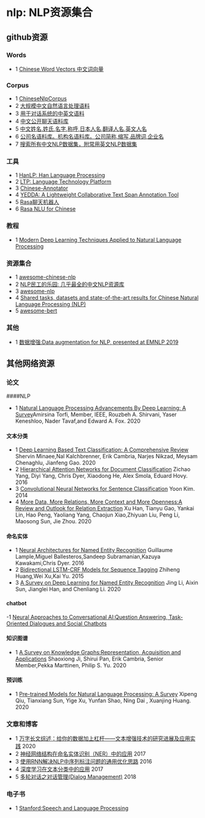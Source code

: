# nlp: NLP资源集合

## github资源

### Words
- 1 [Chinese Word Vectors 中文词向量](https://github.com/Embedding/Chinese-Word-Vectors)


### Corpus
- 1 [ChineseNlpCorpus](https://github.com/SophonPlus/ChineseNlpCorpus)
- 2 [大规模中文自然语言处理语料](https://github.com/brightmart/nlp_chinese_corpus)
- 3 [用于对话系统的中英文语料](https://github.com/candlewill/Dialog_Corpus)
- 4 [中文公开聊天语料库](https://github.com/codemayq/chinese_chatbot_corpus)
- 5 [中文姓名,姓氏,名字,称呼,日本人名,翻译人名,英文人名](https://github.com/wainshine/Chinese-Names-Corpus)
- 6 [公司名语料库。机构名语料库。公司简称,缩写,品牌词,企业名](https://github.com/wainshine/Company-Names-Corpus)
- 7 [搜索所有中文NLP数据集，附常用英文NLP数据集](https://github.com/CLUEbenchmark/CLUEDatasetSearch)

### 工具
- 1 [HanLP: Han Language Processing](https://github.com/hankcs/HanLP)
- 2 [LTP: Language Technology Platform](https://github.com/HIT-SCIR/ltp)
- 3 [Chinese-Annotator](https://github.com/deepwel/Chinese-Annotator)
- 4 [YEDDA: A Lightweight Collaborative Text Span Annotation Tool](https://github.com/jiesutd/YEDDA)
- 5 [Rasa聊天机器人](https://github.com/RasaHQ/rasa)
- 6 [Rasa NLU for Chinese](https://github.com/crownpku/Rasa_NLU_Chi)

### 教程
- 1 [Modern Deep Learning Techniques Applied to Natural Language Processing](https://github.com/omarsar/nlp_overview)

### 资源集合
- 1 [awesome-chinese-nlp](https://github.com/crownpku/Awesome-Chinese-NLP)
- 2 [NLP民工的乐园: 几乎最全的中文NLP资源库](https://github.com/fighting41love/funNLP)
- 3 [awesome-nlp](https://github.com/keon/awesome-nlp)
- 4 [Shared tasks, datasets and state-of-the-art results for Chinese Natural Language Processing (NLP)](https://github.com/didi/ChineseNLP)
- 5 [awesome-bert](https://github.com/Jiakui/awesome-bert)

### 其他
- 1 [数据增强:Data augmentation for NLP, presented at EMNLP 2019](https://github.com/jasonwei20/eda_nlp)

## 其他网络资源

### 论文

####NLP
- 1 [Natural Language Processing Advancements By Deep Learning: A Survey](https://arxiv.org/pdf/2003.01200.pdf)Amirsina Torfi, Member, IEEE, Rouzbeh A. Shirvani, Yaser Keneshloo, Nader Tavaf,and Edward A. Fox. 2020

#### 文本分类
- 1 [Deep Learning Based Text Classification: A Comprehensive Review](https://arxiv.org/pdf/2004.03705.pdf) Shervin Minaee,Nal Kalchbrenner, Erik Cambria, Narjes Nikzad, Meysam Chenaghlu, Jianfeng Gao. 2020
- 2 [Hierarchical Attention Networks for Document Classification](https://www.cc.gatech.edu/~dyang888/docs/naacl16.pdf) Zichao Yang, Diyi Yang, Chris Dyer, Xiaodong He, Alex Smola, Eduard Hovy. 2016
- 3 [Convolutional Neural Networks for Sentence Classification](https://www.aclweb.org/anthology/D14-1181.pdf) Yoon Kim. 2014
- 4 [More Data, More Relations, More Context and More Openness:A Review and Outlook for Relation Extraction](https://arxiv.org/pdf/2004.03186.pdf) Xu Han, Tianyu Gao, Yankai Lin, Hao Peng, Yaoliang Yang, Chaojun Xiao,Zhiyuan Liu, Peng Li, Maosong Sun, Jie Zhou. 2020

#### 命名实体
- 1 [Neural Architectures for Named Entity Recognition](https://www.aclweb.org/anthology/N16-1030.pdf) Guillaume Lample,Miguel Ballesteros,Sandeep Subramanian,Kazuya Kawakami,Chris Dyer. 2016
- 2 [Bidirectional LSTM-CRF Models for Sequence Tagging](https://arxiv.org/pdf/1508.01991.pdf) Zhiheng Huang,Wei Xu,Kai Yu. 2015
- 3 [A Survey on Deep Learning for Named Entity Recognition](https://arxiv.org/pdf/1812.09449.pdf) Jing Li, Aixin Sun, Jianglei Han, and Chenliang Li. 2020

#### chatbot
-1 [Neural Approaches to Conversational AI:Question Answering, Task-Oriented Dialogues and Social Chatbots](https://arxiv.org/pdf/1809.08267.pdf)
#### 知识图谱
- 1 [A Survey on Knowledge Graphs:Representation, Acquisition and Applications](https://arxiv.org/pdf/2002.00388.pdf) Shaoxiong Ji, Shirui Pan, Erik Cambria, Senior Member,Pekka Marttinen, Philip S. Yu. 2020

#### 预训练
- 1 [Pre-trained Models for Natural Language Processing: A Survey](https://arxiv.org/pdf/2003.08271.pdf) Xipeng Qiu, Tianxiang Sun, Yige Xu, Yunfan Shao, Ning Dai , Xuanjing Huang. 2020

### 文章和博客
- 1 [万字长文综述：给你的数据加上杠杆——文本增强技术的研究进展及应用实践](https://www.jiqizhixin.com/articles/2020-04-01-11) 2020
- 2 [神经网络结构在命名实体识别（NER）中的应用](https://www.cnblogs.com/robert-dlut/p/6847401.html) 2017
- 3 [使用RNN解决NLP中序列标注问题的通用优化思路](https://blog.csdn.net/malefactor/article/details/50725480) 2016
- 4 [深度学习在文本分类中的应用](https://www.cnblogs.com/llhthinker/p/8127788.html?f=tt&hmsr=toutiao.io&utm_medium=toutiao.io&utm_source=toutiao.io) 2017
- 5 [多轮对话之对话管理(Dialog Management)](https://mp.weixin.qq.com/s?__biz=MzU5NzI5MDgzOA==&mid=2247483723&idx=1&sn=39b7e399800560dc1febd4f42374a018&chksm=fe54fb72c9237264a7c3b4be3303a2cd8093ee2cb95ea2de93064dc2448309b4032b85142577&mpshare=1&scene=1&srcid=0108YjgeQaLVVmEt4x7IhzRd&pass_ticket=SXqNp2YyuWQ4MmMLe%2BL9sYOBGipiCujTAjOL%2FbtfCUVXlu2BB4sgjH%2ByfvcJym2s#rd) 2018

### 电子书
- 1 [Stanford:Speech and Language Processing](https://web.stanford.edu/~jurafsky/slp3/)


